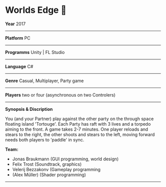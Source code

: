# Worlds Edge :milky_way:
**Year** 2017
***
**Platform** PC
***
**Programms** Unity | FL Studio
***
**Language** C#
***
**Genre** Casual, Multiplayer, Party game
*** 
**Players** two or four (asynchronous on two Controlers)
*** 
**Synopsis & Discription**

You (and your Partner) play against the other party on the through space floating island 'Tortouge'.
Each Party has raft with 3 lives and a torpedo aiming to the front.
A game takes 2-7 minutes.
One player reloads and stears to the right, the other shoots and stears to the left, moving forward needs both players to 'paddle' in sync.

**Team:**
+ Jonas Braukmann (GUI programming, world design)
+ Felix Trost (Soundtrack, graphics)
+ Velerij Bezzakonv (Gameplay programming
+ (Alex Müller) (Shader programming)
***

